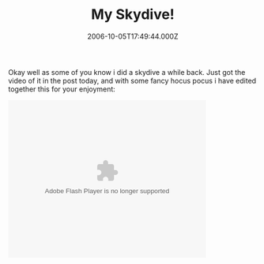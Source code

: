 ﻿---
coverImage: /images/fallback-post-header.png
date: '2006-10-05T17:49:44.000Z'
tags: []
title: My Skydive!
oldUrl: /photos-personal/my-skydive
---

Okay well as some of you know i did a skydive a while back. Just got the video of it in the post today, and with some fancy hocus pocus i have edited together this for your enjoyment:

<!-- more -->

<embed width="400" height="320" menu="true" loop="true" play="true" src="/wp-content/uploads/Flash/skydive/flvplayer.swf" pluginspage="https://www.macromedia.com/go/getflashplayer" type="application/x-shockwave-flash"></embed>
